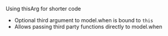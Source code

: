 Using thisArg for shorter code

 * Optional third argument to model.when is bound to `this`
 * Allows passing third party functions directly to model.when
